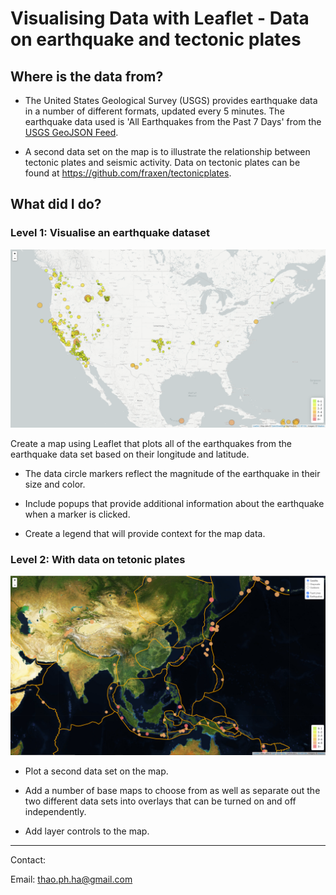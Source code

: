# Visualising Data with Leaflet - Data on earthquake and tectonic plates

## Where is the data from?

* The United States Geological Survey (USGS) provides earthquake data in a number of different formats, updated every 5 minutes. The earthquake data used is 'All Earthquakes from the Past 7 Days' from the [USGS GeoJSON Feed](http://earthquake.usgs.gov/earthquakes/feed/v1.0/geojson.php).

* A second data set on the map is to illustrate the relationship between tectonic plates and seismic activity. Data on tectonic plates can be found at <https://github.com/fraxen/tectonicplates>.

## What did I do?

### Level 1: Visualise an earthquake dataset

![2-BasicMap](Images/2-BasicMap.png)

Create a map using Leaflet that plots all of the earthquakes from the earthquake data set based on their longitude and latitude.

* The data circle markers reflect the magnitude of the earthquake in their size and color.

* Include popups that provide additional information about the earthquake when a marker is clicked.

* Create a legend that will provide context for the map data.

### Level 2: With data on tetonic plates

![5-Advanced](Images/5-Advanced.png)

* Plot a second data set on the map.

* Add a number of base maps to choose from as well as separate out the two different data sets into overlays that can be turned on and off independently.

* Add layer controls to the map.

---
Contact:

Email: thao.ph.ha@gmail.com
